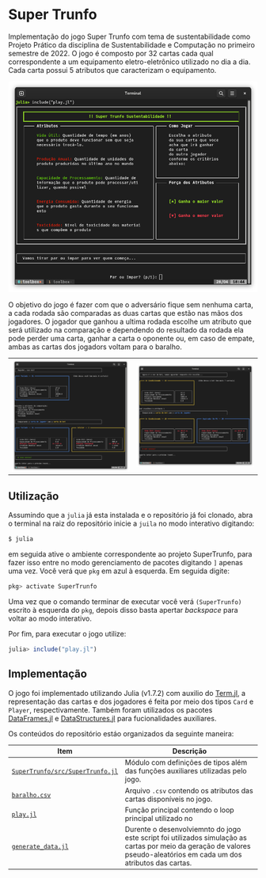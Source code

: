 # Super Trunfo

Implementação do jogo Super Trunfo com tema de sustentabilidade como Projeto Prático
da disciplina de Sustentabilidade e Computação no primeiro semestre de 2022. O jogo
é composto por 32 cartas cada qual correspondente a um equipamento eletro-eletrônico 
utilizado no dia a dia. Cada carta possui 5 atributos que caracterizam o equipamento.

![](./img/menu.png)

O objetivo do jogo é fazer com que o adversário fique sem nenhuma carta, a cada
rodada são comparadas as duas cartas que estão nas mãos dos jogadores. O jogador
que ganhou a ultima rodada escolhe um atributo que será utilizado na comparação
e dependendo do resultado da rodada ela pode perder uma carta, ganhar a carta o
oponente ou, em caso de empate, ambas as cartas dos jogadors voltam para o baralho.

<table>
    <tr>
        <td><img src = "./img/player_wins.png"></td>
        <td><img src = "./img/bot_wins.png"></td>
    </tr>
</table>


## Utilização 

Assumindo que a `julia` já esta instalada e o repositório já foi clonado, abra
o terminal na raiz do repositório inicie a `juila` no modo interativo digitando:

```bash
$ julia
```

em seguida ative o ambiente correspondente ao projeto SuperTrunfo, para fazer isso
entre no modo gerenciamento de pacotes digitando `]` apenas uma vez. Você verá que
`pkg` em azul à esquerda. Em seguida digite:

```julia
pkg> activate SuperTrunfo

```

Uma vez que o comando terminar de executar você verá `(SuperTrunfo)` escrito à 
esquerda do `pkg`, depois disso basta apertar *backspace* para voltar ao modo
interativo.

Por fim, para executar o jogo utilize:
```julia
julia> include("play.jl")
```

## Implementação

O jogo foi implementado utilizando Julia (v1.7.2) com auxilio do [Term.jl](https://github.com/FedeClaudi/Term.jl), a representação das cartas e dos jogadores é feita por meio dos tipos
`Card` e `Player`, respectivamente. Também foram utilizados os pacotes [DataFrames.jl](https://github.com/JuliaData/DataFrames.jl) e [DataStructures.jl](https://github.com/JuliaCollections/DataStructures.jl) para fucionalidades auxiliares.

Os conteúdos do repositório estáo organizados da
seguinte maneira:

| **Item** | **Descrição** |
|-----|--- |
| [`SuperTrunfo/src/SuperTrunfo.jl`](https://github.com/lfenzo/terminal-super-trunfo/blob/master/SuperTrunfo/src/SuperTrunfo.jl) | Módulo com definições de tipos além das funções auxiliares utilizadas pelo jogo. |
| [`baralho.csv`](https://github.com/lfenzo/terminal-super-trunfo/blob/master/baralho.csv) | Arquivo `.csv` contendo os atributos das cartas disponíveis no jogo.|
| [`play.jl`](https://github.com/lfenzo/terminal-super-trunfo/blob/master/play.jl) | Função principal contendo o loop principal utilizado no |
| [`generate_data.jl`](https://github.com/lfenzo/terminal-super-trunfo/blob/master/generate_data.jl) | Durente o desenvolviemnto do jogo este script foi utilizados simulação as cartas por meio da geração de valores pseudo-aleatórios em cada um dos atributos das cartas. |
